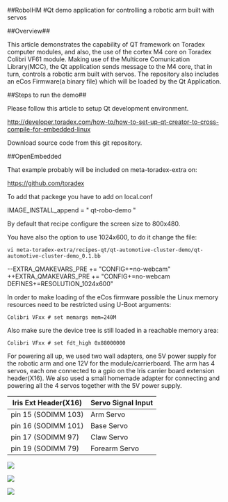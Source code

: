##RoboIHM
#Qt demo application for controlling a robotic arm built with servos

##Overview##

This article demonstrates the capability of QT framework on Toradex computer modules, and also, the use of the cortex M4 core on Toradex Colibri VF61 module. Making use of the Multicore Comunication Library(MCC), the Qt application sends message to the M4 core, that in turn, controls a robotic arm built with servos. The repository also includes an eCos Firmware(a binary file) which will be loaded by the Qt Application.    

##Steps to run the demo##

Please follow this article to setup Qt development environment.

http://developer.toradex.com/how-to/how-to-set-up-qt-creator-to-cross-compile-for-embedded-linux

Download source code from this git repository.

##OpenEmbedded

That example probably will be included on meta-toradex-extra on:

 https://github.com/toradex

To add that packege you have to add on local.conf

 IMAGE_INSTALL_append = " qt-robo-demo "

By default that recipe configure the screen size to 800x480.

You have also the option to use 1024x600, to do it change the file:

    vi meta-toradex-extra/recipes-qt/qt-automotive-cluster-demo/qt-automotive-cluster-demo_0.1.bb

--EXTRA_QMAKEVARS_PRE += "CONFIG+=no-webcam"  
++EXTRA_QMAKEVARS_PRE += "CONFIG+=no-webcam DEFINES+=RESOLUTION_1024x600"

In order to make loading of the eCos firmware possible the Linux memory
resources need to be restricted using U-Boot arguments:

    Colibri VFxx # set memargs mem=240M
    
Also make sure the device tree is still loaded in a reachable memory area:

    Colibri VFxx # set fdt_high 0x88000000

For powering all up, we used two wall adapters, one 5V power supply for the robotic arm and one 12V for the module/carrierboard. The arm has 4 servos, each one connected to a gpio on the Iris carrier board extension header(X16). We also used a small homemade adapter for connecting and powering all the 4 servos together with the 5V power supply. 

| Iris Ext Header(X16)  | Servo Signal Input |
| --------------------- | ------------------ |
| pin 15 (SODIMM 103)   | Arm     Servo      |
| pin 16 (SODIMM 101)   | Base    Servo      |
| pin 17 (SODIMM  97)   | Claw    Servo      |
| pin 19 (SODIMM  79)   | Forearm Servo      |


<a href="https://drive.google.com/uc?export=view&id=0B7uO0jJfbFQIY1B5UDEtTE5PQlVXSEVXanlWZW4xYVhuR2pN"><img src="https://drive.google.com/uc?export=view&id=0B7uO0jJfbFQIY1B5UDEtTE5PQlVXSEVXanlWZW4xYVhuR2pN"/></a>

<a href="https://drive.google.com/uc?export=view&id=0B7uO0jJfbFQIeURMQVVnbXgwREpPQU96NXc3VFFPQjdaZHVF"><img src="https://drive.google.com/uc?export=view&id=0B7uO0jJfbFQIeURMQVVnbXgwREpPQU96NXc3VFFPQjdaZHVF"/></a>

<a href="https://drive.google.com/uc?export=view&id=0B7uO0jJfbFQIajBBS3E0NkJ6NUtkWUlLSUpIRU5NUWpZRG1J"><img src="https://drive.google.com/uc?export=view&id=0B7uO0jJfbFQIajBBS3E0NkJ6NUtkWUlLSUpIRU5NUWpZRG1J"/></a>











   
   
